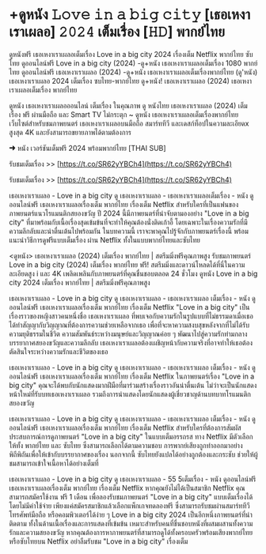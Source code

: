 # +ดูหนัง 𝙻𝚘𝚟𝚎 𝚒𝚗 𝚊 𝚋𝚒𝚐 𝚌𝚒𝚝𝚢 [เธอเหงาเราเผลอ] 𝟸𝟶𝟸𝟺 เต็มเรื่อง [𝙷𝙳] พากย์ไทย

ดูหนังฟรี เธอเหงาเราเผลอเต็มเรื่อง Love in a big city 2024 เรื่องเต็ม Netflix พากย์ไทย ซับไทย ดูออนไลน์ฟรี Love in a big city (2024) -ดู+หนัง เธอเหงาเราเผลอเต็มเรื่อง 1080 พากย์ไทย ดูออนไลน์ฟรี เธอเหงาเราเผลอ (2024) -ดู+หนัง เธอเหงาเราเผลอเต็มเรื่องพากย์ไทย (ดู'หนัง) เธอเหงาเราเผลอ 2024 เต็มเรื่อง ซบไทย-พากย์ไทย ดู+หนัง! เธอเหงาเราเผลอ (2024) เธอเหงาเราเผลอเต็มเรื่อง พากย์ไทย

ดูหนัง เธอเหงาเราเผลอออนไลน์ เต็มเรื่อง ในคุณภาพ ดู หนังไทย เธอเหงาเราเผลอ (2024) เต็มเรื่อง ฟรี ผ่านมือถือ และ Smart TV ไม่กระตุก ~ ดูหนัง เธอเหงาเราเผลอเต็มเรื่องพากย์ไทย เว็บไซต์สำหรับชมภาพยนตร์ เธอเหงาเราเผลอบนมือถือ สมาร์ททีวี และเดสก์ท็อปในความละเอียดx สูงสุด 4K และยังสามารถขยายภาพได้ตามต้องการ

➜ หนัง เวอร์ชันเต็มฟรี 2024 พร้อมพากย์ไทย [THAI SUB]

รับชมเต็มเรื่อง >> [https://t.co/SR62yYBCh4](https://t.co/SR62yYBCh4)

รับชมเต็มเรื่อง >> [https://t.co/SR62yYBCh4](https://t.co/SR62yYBCh4)

เธอเหงาเราเผลอ - Love in a big city ดู เธอเหงาเราเผลอ - เธอเหงาเราเผลอเต็มเรื่อง - หนัง ดูออนไลน์ฟรี เธอเหงาเราเผลอเรื่องเต็ม พากย์ไทย เรื่องเต็ม Netflix สำหรับใครที่เป็นแฟนของภาพยนตร์แนวโรแมนติกสยองขวัญ ปี 2024 นี้มีภาพยนตร์ที่น่าจับตามองอย่าง "Love in a big city" ที่มาพร้อมกับเนื้อเรื่องสุดเข้มข้นที่จะทำให้คุณต้องนั่งติดเก้าอี้ โดยเฉพาะในเรื่องความรักที่มีความลึกลับและน่าตื่นเต้นไปพร้อมกัน ในบทความนี้ เราจะพาคุณไปรู้จักกับภาพยนตร์เรื่องนี้ พร้อมแนะนำวิธีการดูฟรีแบบเต็มเรื่อง ผ่าน Netflix ทั้งในแบบพากย์ไทยและซับไทย

<ดูหนัง> เธอเหงาเราเผลอ (2024) เต็มเรื่อง พากย์ไทย | สตรีมมิ่งฟรีคุณภาพสูง รับชมภาพยนตร์ Love in a big city (2024) เต็มเรื่อง พากย์ไทย ฟรี! สตรีมมิ่งและดาวน์โหลดได้ที่นี่ในความละเอียดสูง i และ 4K เพลิดเพลินกับภาพยนตร์ที่คุณชื่นชอบตลอด 24 ชั่วโมง ดูหนัง Love in a big city 2024 เต็มเรื่อง พากย์ไทย | สตรีมมิ่งฟรีคุณภาพสูง

เธอเหงาเราเผลอ - Love in a big city ดู เธอเหงาเราเผลอ - เธอเหงาเราเผลอ เต็มเรื่อง - หนัง ดูออนไลน์ฟรี เธอเหงาเราเผลอเรื่องเต็ม พากย์ไทย เรื่องเต็ม Netflix "Love in a big city" เป็นเรื่องราวของหญิงสาวคนหนึ่งชื่อ เธอเหงาเราเผลอ ที่พบเจอกับความรักในรูปแบบที่ไม่ธรรมดาเมื่อเธอได้ทำสัญญากับวิญญาณที่ต้องการความช่วยเหลือจากเธอ เพื่อที่จะหาความสงบสุขหลังจากที่ไม่ได้รับความยุติธรรมในชีวิต ความสัมพันธ์ระหว่างมนุษย์และวิญญาณค่อย ๆ พัฒนาไปสู่ความรักท่ามกลางบรรยากาศสยองขวัญและความลึกลับ เธอเหงาเราเผลอต้องเผชิญหน้ากับความจริงที่อาจทำให้เธอต้องตัดสินใจระหว่างความรักและชีวิตของเธอ

เธอเหงาเราเผลอ - Love in a big city ดู เธอเหงาเราเผลอ - เธอเหงาเราเผลอ เต็มเรื่อง - หนัง ดูออนไลน์ฟรี เธอเหงาเราเผลอเรื่องเต็ม พากย์ไทย เรื่องเต็ม Netflix ในภาพยนตร์เรื่อง "Love in a big city" คุณจะได้พบกับนักแสดงมากฝีมือที่มาร่วมสร้างเรื่องราวอันน่าตื่นเต้น ไม่ว่าจะเป็นนักแสดงหน้าใหม่ที่รับบทเธอเหงาเราเผลอ รวมถึงการนำแสดงโดยนักแสดงผู้เชี่ยวชาญด้านบทบาทโรแมนติกสยองขวัญ

เธอเหงาเราเผลอ - Love in a big city ดู เธอเหงาเราเผลอ - เธอเหงาเราเผลอ เต็มเรื่อง - หนัง ดูออนไลน์ฟรี เธอเหงาเราเผลอเรื่องเต็ม พากย์ไทย เรื่องเต็ม Netflix สำหรับใครที่ต้องการสัมผัสประสบการณ์การดูภาพยนตร์ "Love in a big city" ในแบบเต็มอรรถรส ทาง Netflix มีตัวเลือกให้ทั้ง พากย์ไทย และ ซับไทย ซึ่งสามารถเลือกได้ตามความชอบ การพากย์เสียงถูกทำออกมาอย่างพิถีพิถันเพื่อให้เข้ากับบรรยากาศของเรื่อง นอกจากนี้ ซับไทยยังแปลได้อย่างถูกต้องและกระชับ ช่วยให้ผู้ชมสามารถเข้าใจเนื้อหาได้อย่างเต็มที่

เธอเหงาเราเผลอ - Love in a big city ดู เธอเหงาเราเผลอ - 55 5เต็มเรื่อง - หนัง ดูออนไลน์ฟรี เธอเหงาเราเผลอเรื่องเต็ม พากย์ไทย เรื่องเต็ม Netflix หากคุณยังไม่ได้เป็นสมาชิก Netflix คุณสามารถสมัครใช้งาน ฟรี 1 เดือน เพื่อลองรับชมภาพยนตร์ "Love in a big city" แบบเต็มเรื่องได้โดยไม่มีค่าใช้จ่าย เพียงแค่สมัครสมาชิกแล้วเลือกแพ็กเกจทดลองฟรี ซึ่งสามารถรับชมผ่านสมาร์ททีวี โทรศัพท์มือถือ หรือคอมพิวเตอร์ได้ง่าย ๆ Love in a big city 2024 เป็นอีกหนึ่งภาพยนตร์ที่น่าติดตาม ทั้งในด้านเนื้อเรื่องและการแสดงที่เข้มข้น เหมาะสำหรับคนที่ชื่นชอบหนังที่ผสมผสานทั้งความรักและความสยองขวัญ หากคุณต้องการหาภาพยนตร์ที่สามารถดูได้ทั้งครอบครัวพร้อมเสียงพากย์ไทยหรือซับไทยบน Netflix อย่าลืมรับชม "Love in a big city" เรื่องเต็ม
